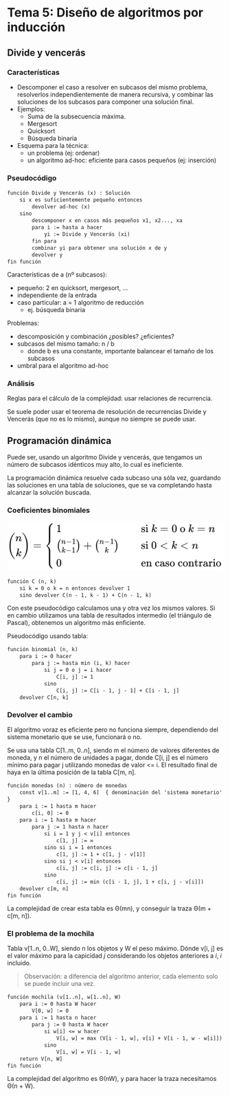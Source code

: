 # Tema 5: Diseño de algoritmos por inducción

## Divide y vencerás

### Características

- Descomponer el caso a resolver en subcasos del mismo problema, resolverlos independientemente de manera recursiva, y combinar las soluciones de los subcasos para componer una solución final.
- Ejemplos:
  - Suma de la subsecuencia máxima.
  - Mergesort
  - Quicksort
  - Búsqueda binaria
- Esquema para la técnica:
  - un problema (ej: ordenar)
  - un algoritmo ad-hoc: eficiente para casos pequeños (ej: inserción)

### Pseudocódigo

```pseudo
función Divide y Vencerás (x) : Solución
    si x es suficientemente pequeño entonces
        devolver ad-hoc (x)
    sino
        descomponer x en casos más pequeños x1, x2..., xa
        para i := hasta a hacer
            yi := Divide y Vencerás (xi)
        fin para
        combinar yi para obtener una solución x de y
        devolver y
fin función
```

Características de a (nº subcasos):

- pequeño: 2 en quicksort, mergesort, ...
- independiente de la entrada
- caso particular: a = 1 algoritmo de reducción
  - ej. búsqueda binaria

Problemas:

- descomposición y combinación ¿posibles? ¿eficientes?
- subcasos del mismo tamaño: n / b
  - donde b es una constante, importante balancear el tamaño de los subcasos
- umbral para el algoritmo ad-hoc

### Análisis

Reglas para el cálculo de la complejidad: usar relaciones de recurrencia.

Se suele poder usar el teorema de resolución de recurrencias Divide y Vencerás (que no es lo mismo), aunque no siempre se puede usar.

## Programación dinámica

Puede ser, usando un algoritmo Divide y vencerás, que tengamos un número de subcasos idénticos muy alto, lo cual es ineficiente.

La programación dinámica resuelve cada subcaso una sóla vez, guardando las soluciones en una tabla de soluciones, que se va completando hasta alcanzar la solución buscada.

### Coeficientes binomiales

<!--
```latex
{n\choose k} = \left\{
    \begin{array}{ll}
        1 & \quad \text{si }k = 0 \text{ o } k = n \\
        {n-1\choose k-1}+{n-1\choose k} & \quad \text{si }0 < k < n \\
        0 & \quad \text{en caso contrario}
    \end{array}
\right.
```
-->

![Binomial Coefficient](images/binomialcoefficient.svg)

```pseudo
función C (n, k)
    si k = 0 o k = n entonces devolver 1
    sino devolver C(n - 1, k - 1) + C(n - 1, k)
```

Con este pseudocódigo calculamos una y otra vez los mismos valores. Si en cambio utilizamos una tabla de resultados intermedio (el triángulo de Pascal), obtenemos un algoritmo más enficiente.

Pseudocódigo usando tabla:

```pseudo
función binomial (n, k)
    para i := 0 hacer
        para j := hasta min (i, k) hacer
            si j = 0 o j = i hacer
                C[i, j] := 1
            sino
                C[i, j] := C[i - 1, j - 1] + C[i - 1, j]
    devolver C[n, k]
```

### Devolver el cambio

El algoritmo voraz es eficiente pero no funciona siempre, dependiendo del sistema monetario que se use, funcionará o no.

Se usa una tabla C[1..m, 0..n], siendo m el número de valores diferentes de moneda, y n el número de unidades a pagar, donde C[i, j] es el número mínimo para pagar j utilizando monedas de valor <= i. El resultado final de haya en la última posición de la tabla C[m, n].

```pseudo
función monedas (n) : número de monedas
    const v[1..m] := [1, 4, 6]  { denominación del 'sistema monetario' }
    para i := 1 hasta m hacer
        c[i, 0] := 0
    para i := 1 hasta m hacer
        para j := 1 hasta n hacer
            si i = 1 y j < v[i] entonces
                c[1, j] := ∞
            sino si i = 1 entonces
                c[1, j] := 1 + c[1, j - v[1]]
            sino si j < v[i] entonces
                c[i, j] := c[i, j] := c[i - 1, j]
            sino
                c[i, j] := min (c[i - 1, j], 1 + c[i, j - v[i]])
    devolver c[m, n]
fin función
```

La complejidad de crear esta tabla es Θ(mn), y conseguir la traza Θ(m + c[m, n]).

### El problema de la mochila

Tabla v[1..n, 0..W], siendo n los objetos y W el peso máximo. Dónde v[i, j] es el valor máximo para la capicidad *j* considerando los objetos anteriores a *i*, *i* incluido.

> Observación: a diferencia del algoritmo anterior, cada elemento solo se puede incluir una vez.

```pseudo
función mochila (v[1..n], w[1..n], W)
    para i := 0 hasta W hacer
        V[0, w] := 0
    para i := 1 hasta n hacer
        para j := 0 hasta W hacer
            si w[i] <= w hacer
                V[i, w] = max (V[i - 1, w], v[i] + V[i - 1, w - w[i]])
            sino
                V[i, w] = V[i - 1, w]
    return V[n, W]
fin función
```

La complejidad del algoritmo es Θ(nW), y para hacer la traza necesitamos Θ(n + W).
